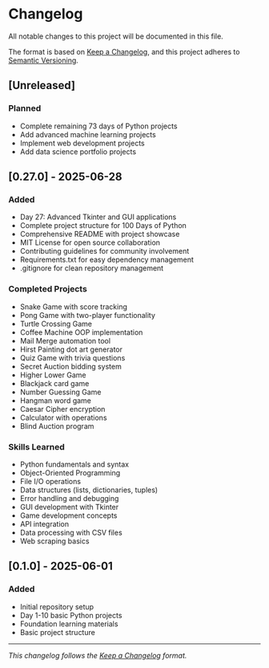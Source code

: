 # Changelog

All notable changes to this project will be documented in this file.

The format is based on [Keep a Changelog](https://keepachangelog.com/en/1.0.0/),
and this project adheres to [Semantic Versioning](https://semver.org/spec/v2.0.0.html).

## [Unreleased]

### Planned
- Complete remaining 73 days of Python projects
- Add advanced machine learning projects
- Implement web development projects
- Add data science portfolio projects

## [0.27.0] - 2025-06-28

### Added
- Day 27: Advanced Tkinter and GUI applications
- Complete project structure for 100 Days of Python
- Comprehensive README with project showcase
- MIT License for open source collaboration
- Contributing guidelines for community involvement
- Requirements.txt for easy dependency management
- .gitignore for clean repository management

### Completed Projects
- Snake Game with score tracking
- Pong Game with two-player functionality
- Turtle Crossing Game
- Coffee Machine OOP implementation
- Mail Merge automation tool
- Hirst Painting dot art generator
- Quiz Game with trivia questions
- Secret Auction bidding system
- Higher Lower Game
- Blackjack card game
- Number Guessing Game
- Hangman word game
- Caesar Cipher encryption
- Calculator with operations
- Blind Auction program

### Skills Learned
- Python fundamentals and syntax
- Object-Oriented Programming
- File I/O operations
- Data structures (lists, dictionaries, tuples)
- Error handling and debugging
- GUI development with Tkinter
- Game development concepts
- API integration
- Data processing with CSV files
- Web scraping basics

## [0.1.0] - 2025-06-01

### Added
- Initial repository setup
- Day 1-10 basic Python projects
- Foundation learning materials
- Basic project structure

---

*This changelog follows the [Keep a Changelog](https://keepachangelog.com/) format.*

